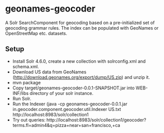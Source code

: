 geonames-geocoder
=================

A Solr SearchComponent for geocoding based on a pre-initialized set of geocoding grammar rules. The index can be populated with GeoNames or OpenStreetMap etc. datasets. 

Setup
-----
* Install Solr 4.6.0, create a new collection with solrconfig.xml and schema.xml.
* Download US data from GeoNames (http://download.geonames.org/export/dump/US.zip) and unzip it.
* mvn package
* Copy target/geonames-geocoder-0.0.1-SNAPSHOT.jar into WEB-INF/libs directory of your solr instance.
* Run Solr.
* Run the Indexer (java -cp geonames-geocoder-0.0.1.jar in.geocoder.component.geocoder.util.Indexer US.txt http://localhost:8983/solr/collection1
* Try out queries: http://localhost:8983/solr/collection1/geocoder?terms.fl=admin4&q=pizza+near+san+francisco,+ca
